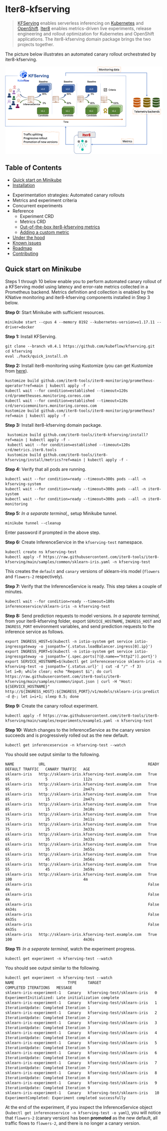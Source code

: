 # Iter8-kfserving
> [KFServing](https://github.com/kubeflow/kfserving) enables serverless inferencing on [Kubernetes](https://kubernetes.io) and [OpenShift](https://www.openshift.com). [Iter8](https://iter8.tools) enables metrics-driven live experiments, release engineering and rollout optimization for Kubernetes and OpenShift applications. The iter8-kfserving domain package brings the two projects together.

The picture below illustrates an automated canary rollout orchestrated by iter8-kfserving.

![Automated canary rollout orchestrated by iter8-kfserving](docs/images/iter8kfservingquickstart.png)

## Table of Contents
- [Quick start on Minikube](#Quick-start-on-Minikube)
- [Installation](./docs/installation.md)
<!-- - [Anatomy of an Experiment](./docs/anatomy.md) -->
- Experimentation strategies: Automated canary rollouts
- Metrics and experiment criteria
- Concurrent experiments
- Reference
  * Experiment CRD
  * Metrics CRD
  * [Out-of-the-box iter8-kfserving metrics](./docs/metrics_ootb.md)
  * [Adding a custom metric](./docs/metrics_custom.md)
- [Under the hood](./docs/underthehood.md)
- [Known issues](./docs/knownissues.md)
- [Roadmap](./docs/roadmap.md)
- [Contributing](./docs/roadmap.md#Contributing)

## Quick start on Minikube
Steps 1 through 10 below enable you to perform automated canary rollout of a KFServing model using latency and error-rate metrics collected in a Prometheus backend. Metrics definition and collection is enabled by the KNative monitoring and iter8-kfserving components installed in Step 3 below.

**Step 0:** Start Minikube with sufficient resources.
```
minikube start --cpus 4 --memory 8192 --kubernetes-version=v1.17.11 --driver=docker
```

**Step 1:** Install KFServing.
```
git clone --branch v0.4.1 https://github.com/kubeflow/kfserving.git
cd kfserving
eval ./hack/quick_install.sh
```

**Step 2:** Install iter8-monitoring using Kustomize (you can get Kustomize from [here](https://kubectl.docs.kubernetes.io/installation/kustomize/)).
```
kustomize build github.com/iter8-tools/iter8-monitoring/prometheus-operator?ref=main | kubectl apply -f -
kubectl wait --for condition=established --timeout=120s crd/prometheuses.monitoring.coreos.com
kubectl wait --for condition=established --timeout=120s crd/servicemonitors.monitoring.coreos.com
kustomize build github.com/iter8-tools/iter8-monitoring/prometheus?ref=main | kubectl apply -f -
```

**Step 3:** Install iter8-kfserving domain package.
```
 kustomize build github.com/iter8-tools/iter8-kfserving/install?ref=main | kubectl apply -f -
 kubectl wait --for condition=established --timeout=120s crd/metrics.iter8.tools
 kustomize build github.com/iter8-tools/iter8-kfserving/install/metrics?ref=main | kubectl apply -f -
```

**Step 4:** Verify that all pods are running.
```
kubectl wait --for condition=ready --timeout=300s pods --all -n kfserving-system
kubectl wait --for condition=ready --timeout=300s pods --all -n iter8-system
kubectl wait --for condition=ready --timeout=300s pods --all -n iter8-monitoring
```

**Step 5:** *In a separate terminal,*, setup Minikube tunnel.
```
minikube tunnel --cleanup
```
Enter password if prompted in the above step.

**Step 6:** Create InferenceService in the `kfserving-test` namespace.
```
kubectl create ns kfserving-test
kubectl apply -f https://raw.githubusercontent.com/iter8-tools/iter8-kfserving/main/samples/common/sklearn-iris.yaml -n kfserving-test
```
This creates the `default` and `canary` versions of sklearn-iris model (`flowers` and `flowers-2` respectively).

**Step 7:** Verify that the InferenceService is ready. This step takes a couple of minutes.
```
kubectl wait --for condition=ready --timeout=180s inferenceservice/sklearn-iris -n kfserving-test
```

**Step 8:** Send prediction requests to model versions. *In a separate terminal,* from your iter8-kfserving folder, export `SERVICE_HOSTNAME`, `INGRESS_HOST` and `INGRESS_PORT` environment variables, and send prediction requests to the inference service as follows.
```
export INGRESS_HOST=$(kubectl -n istio-system get service istio-ingressgateway -o jsonpath='{.status.loadBalancer.ingress[0].ip}')
export INGRESS_PORT=$(kubectl -n istio-system get service istio-ingressgateway -o jsonpath='{.spec.ports[?(@.name=="http2")].port}')
export SERVICE_HOSTNAME=$(kubectl get inferenceservice sklearn-iris -n kfserving-test -o jsonpath='{.status.url}' | cut -d "/" -f 3)
let i=0; while clear; echo "Request $i"; do curl https://raw.githubusercontent.com/iter8-tools/iter8-kfserving/main/samples/common/input.json | curl -H "Host: ${SERVICE_HOSTNAME}" http://${INGRESS_HOST}:${INGRESS_PORT}/v1/models/sklearn-iris:predict -d @-; let i=i+1; sleep 0.5; done
```

**Step 9:** Create the canary rollout experiment.
```
kubectl apply -f https://raw.githubusercontent.com/iter8-tools/iter8-kfserving/main/samples/experiments/example1.yaml -n kfserving-test
```

**Step 10:** Watch changes to the InferenceService as the canary version succeeds and is progressively rolled out as the new default.
```
kubectl get inferenceservice -n kfserving-test --watch
```

You should see output similar to the following.

```
NAME           URL                                              READY   DEFAULT TRAFFIC   CANARY TRAFFIC   AGE
sklearn-iris   http://sklearn-iris.kfserving-test.example.com   True    95                5                112s
sklearn-iris   http://sklearn-iris.kfserving-test.example.com   True    95                5                2m47s
sklearn-iris   http://sklearn-iris.kfserving-test.example.com   True    85                15               2m47s
sklearn-iris   http://sklearn-iris.kfserving-test.example.com   True    85                15               3m10s
sklearn-iris   http://sklearn-iris.kfserving-test.example.com   True    75                25               3m11s
sklearn-iris   http://sklearn-iris.kfserving-test.example.com   True    75                25               3m33s
sklearn-iris   http://sklearn-iris.kfserving-test.example.com   True    65                35               3m33s
sklearn-iris   http://sklearn-iris.kfserving-test.example.com   True    65                35               3m55s
sklearn-iris   http://sklearn-iris.kfserving-test.example.com   True    55                45               3m56s
sklearn-iris   http://sklearn-iris.kfserving-test.example.com   True    55                45               3m59s
sklearn-iris   http://sklearn-iris.kfserving-test.example.com   True    100                                4m
sklearn-iris                                                    False                                      4m
sklearn-iris                                                    False                                      4m
sklearn-iris                                                    False                                      4m34s
sklearn-iris                                                    False                                      4m35s
sklearn-iris                                                    False                                      4m35s
sklearn-iris   http://sklearn-iris.kfserving-test.example.com   True    100                                4m36s
```

**Step 11:** *In a separate terminal,* watch the experiment progress.
```
kubectl get experiment -n kfserving-test --watch
```

You should see output similar to the following.

```
kubectl get experiment -n kfserving-test --watch
NAME                        TYPE     TARGET                        COMPLETED ITERATIONS   MESSAGE
sklearn-iris-experiment-1   Canary   kfserving-test/sklearn-iris   0                      ExperimentInitialized: Late initialization complete
sklearn-iris-experiment-1   Canary   kfserving-test/sklearn-iris   1                      IterationUpdate: Completed Iteration 1
sklearn-iris-experiment-1   Canary   kfserving-test/sklearn-iris   2                      IterationUpdate: Completed Iteration 2
sklearn-iris-experiment-1   Canary   kfserving-test/sklearn-iris   3                      IterationUpdate: Completed Iteration 3
sklearn-iris-experiment-1   Canary   kfserving-test/sklearn-iris   4                      IterationUpdate: Completed Iteration 4
sklearn-iris-experiment-1   Canary   kfserving-test/sklearn-iris   5                      IterationUpdate: Completed Iteration 5
sklearn-iris-experiment-1   Canary   kfserving-test/sklearn-iris   6                      IterationUpdate: Completed Iteration 6
sklearn-iris-experiment-1   Canary   kfserving-test/sklearn-iris   7                      IterationUpdate: Completed Iteration 7
sklearn-iris-experiment-1   Canary   kfserving-test/sklearn-iris   8                      IterationUpdate: Completed Iteration 8
sklearn-iris-experiment-1   Canary   kfserving-test/sklearn-iris   9                      IterationUpdate: Completed Iteration 9
sklearn-iris-experiment-1   Canary   kfserving-test/sklearn-iris   10                     ExperimentCompleted: Experiment completed successfully
```

At the end of the experiment, if you inspect the InferenceService object (`kubectl get inferenceservice -n kfserving-test -o yaml`), you will notice that `flowers-2` (canary version) has been **promoted** as the new default, all traffic flows to `flowers-2`, and there is no longer a canary version.